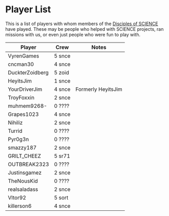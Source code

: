 # Player List

This is a list of players with whom members of the [Disciples of SCIENCE](https://socialclub.rockstargames.com/crew/disciples_of_science) have played. These may be people who helped with SCIENCE projects, ran missions with us, or even just people who were fun to play with. 

|            Player            |               Crew               | Notes |
|------------------------------|----------------------------------|-------|
| <span>VyrenGames</span>      | <span class="crew">5 snce</span> |       |
| <span>cncman30</span>        | <span class="crew">4 snce</span> |       |
| <span>DuckterZoidberg</span> | <span class="crew">5 zoid</span> |       |
| <span>HeyitsJim</span>       | <span class="crew">1 snce</span> |       |
| <span>YourDriverJim</span>       | <span class="crew">4 snce</span> | Formerly <span>HeyitsJim</span> |
| <span>TroyFoxxin</span>      | <span class="crew">2 snce</span> |       |
| <span>muhmem9268-</span>     | <span class="crew">0 ????</span> |       |
| <span>Grapes1023</span>      | <span class="crew">4 snce</span> |       |
| <span>Nihiliz</span>         | <span class="crew">2 snce</span> |       |
| <span>Turrid</span>          | <span class="crew">0 ????</span> |       |
| <span>Pyr0g3n</span>         | <span class="crew">0 ????</span> |       |
| <span>smazzy187</span>       | <span class="crew">2 snce</span> |       |
| <span>GRILT_CHEEZ</span>     | <span class="crew">5 sr71</span> |       |
| <span>OUTBREAK2323</span>    | <span class="crew">0 ????</span> |       |
| <span>Justinsgamez</span>    | <span class="crew">2 snce</span> |       |
| <span>TheNousKid</span>      | <span class="crew">0 ????</span> |       |
| <span>realsaladass</span>    | <span class="crew">2 snce</span> |       |
| <span>Vltor92</span>         | <span class="crew">5 sort</span> |       |
| <span>killerson6</span>      | <span class="crew">4 snce</span> |       |